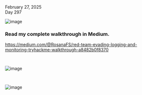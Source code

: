February 27, 2025<br>
Day 297<br>

![image](https://github.com/user-attachments/assets/e3bfe8a3-0dca-4f42-8676-9b1227cbcd73)

<h3>Read my complete walkthrough in Medium.</h3>

https://medium.com/@RosanaFS/red-team-evading-logging-and-monitoring-tryhackme-walkthrough-a8482b0f8370

<br>

![image](https://github.com/user-attachments/assets/1e17d98d-6754-47fb-9912-07eb00a720c1)

<br>

![image](https://github.com/user-attachments/assets/ab3289a5-b704-46f0-b2b1-2e7a8fdb5a18)

